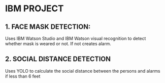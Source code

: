 # IBM PROJECT

## 1. FACE MASK DETECTION:

Uses IBM Watson Studio and IBM Watson visual recognition to detect whether mask is weared or not. If not creates alarm.

## 2. SOCIAL DISTANCE DETECTION

Uses YOLO to calculate the social distance between the persons and alarms if less than 6 feet
